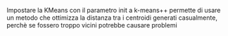Impostare la KMeans con il parametro init a k-means++ permette di usare un metodo che ottimizza la distanza tra i centroidi generati casualmente, perchè se fossero troppo vicini potrebbe causare problemi

